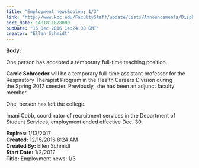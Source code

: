 ```yaml
---
title: "Employment news&colon; 1/3"
link: "http://www.kcc.edu/FacultyStaff/update/Lists/Announcements/DispForm.aspx?ID=2350"
sort_date: 1481811878000
pubDate: "15 Dec 2016 14:24:38 GMT"
creator: "Ellen Schmidt"
---
```


<div><b>Body:</b> <div class="ExternalClass4DFA649BD5C648B49EB1E765394212B6"><p>One person has accepted a temporary full-time teaching position.</p>
<p><strong>Carrie Schroeder</strong> will be a temporary full-time assistant professor for the  Respiratory Therapist Program in the Health Careers Division during the Spring 2017 smester. Previously, she has been an adjunct faculty member.</p>
<p>One  person has left the college.</p>
<p>​Imani Cobb, coordinator of recruitment services in the Department of Student Services, employment ended effective Dec. 30.</p></div></div>
<div><b>Expires:</b> 1/13/2017</div>
<div><b>Created:</b> 12/15/2016 8:24 AM</div>
<div><b>Created By:</b> Ellen Schmidt</div>
<div><b>Start Date:</b> 1/2/2017</div>
<div><b>Title:</b> Employment news: 1/3</div>

